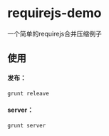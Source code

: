 # requirejs-demo
一个简单的requirejs合并压缩例子
## 使用
#### 发布：
```shell
grunt releave
```
#### server：
```shell
grunt server
```
